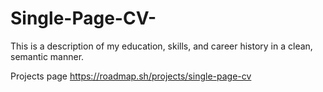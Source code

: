 # Single-Page-CV-
This is a description of my education, skills, and career history in a clean, semantic manner.

Projects page
https://roadmap.sh/projects/single-page-cv
